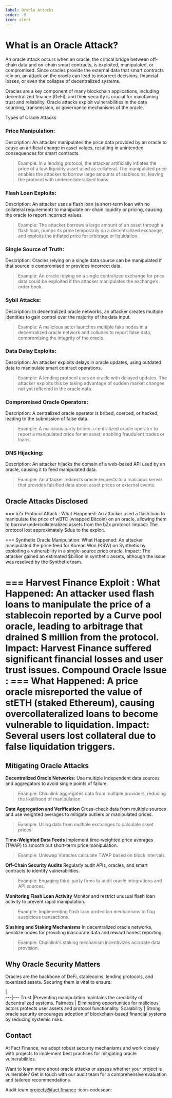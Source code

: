 ```yaml
---
label: Oracle Attacks
order: -9
icon: alert
---
```


# What is an Oracle Attack?

An oracle attack occurs when an oracle, the critical bridge between off-chain data and on-chain smart contracts, is exploited, manipulated, or compromised. Since oracles provide the external data that smart contracts rely on, an attack on the oracle can lead to incorrect decisions, financial losses, or even the collapse of decentralized systems.

Oracles are a key component of many blockchain applications, including decentralized finance (DeFi), and their security is crucial for maintaining trust and reliability. Oracle attacks exploit vulnerabilities in the data sourcing, transmission, or governance mechanisms of the oracle.

Types of Oracle Attacks
### Price Manipulation:
Description: An attacker manipulates the price data provided by an oracle to cause an artificial change in asset values, resulting in unintended consequences for smart contracts.
>Example: In a lending protocol, the attacker artificially inflates the price of a low-liquidity asset used as collateral. The manipulated price enables the attacker to borrow large amounts of stablecoins, leaving the protocol with undercollateralized loans.

### Flash Loan Exploits:
Description: An attacker uses a flash loan (a short-term loan with no collateral requirement) to manipulate on-chain liquidity or pricing, causing the oracle to report incorrect values.
>Example: The attacker borrows a large amount of an asset through a flash loan, pumps its price temporarily on a decentralized exchange, and exploits the inflated price for arbitrage or liquidation.

### Single Source of Truth:
Description: Oracles relying on a single data source can be manipulated if that source is compromised or provides incorrect data.
>Example: An oracle relying on a single centralized exchange for price data could be exploited if the attacker manipulates the exchange’s order book.

### Sybil Attacks:
Description: In decentralized oracle networks, an attacker creates multiple identities to gain control over the majority of the data input.
>Example: A malicious actor launches multiple fake nodes in a decentralized oracle network and colludes to report false data, compromising the integrity of the oracle.

### Data Delay Exploits:
Description: An attacker exploits delays in oracle updates, using outdated data to manipulate smart contract operations.
>Example: A lending protocol uses an oracle with delayed updates. The attacker exploits this by taking advantage of sudden market changes not yet reflected in the oracle data.

### Compromised Oracle Operators:
Description: A centralized oracle operator is bribed, coerced, or hacked, leading to the submission of false data.
>Example: A malicious party bribes a centralized oracle operator to report a manipulated price for an asset, enabling fraudulent trades or loans.

### DNS Hijacking:
Description: An attacker hijacks the domain of a web-based API used by an oracle, causing it to feed manipulated data.
>Example: An attacker redirects oracle requests to a malicious server that provides falsified data about asset prices or external events.

##  Oracle Attacks Disclosed
=== bZx Protocol Attack :
What Happened: An attacker used a flash loan to manipulate the price of wBTC (wrapped Bitcoin) on an oracle, allowing them to borrow undercollateralized assets from the bZx protocol.
Impact: The protocol lost approximately $due to the exploit.

=== Synthetix Oracle Manipulation:
What Happened: An attacker manipulated the price feed for Korean Won (KRW) on Synthetix by exploiting a vulnerability in a single-source price oracle.
Impact: The attacker gained an estimated $billion in synthetic assets, although the issue was resolved by the Synthetix team.

=== Harvest Finance Exploit :
What Happened: An attacker used flash loans to manipulate the price of a stablecoin reported by a Curve pool oracle, leading to arbitrage that drained $ million from the protocol.
Impact: Harvest Finance suffered significant financial losses and user trust issues.
Compound Oracle Issue :
=== What Happened: A price oracle misreported the value of stETH (staked Ethereum), causing overcollateralized loans to become vulnerable to liquidation.
Impact: Several users lost collateral due to false liquidation triggers.
===

## Mitigating Oracle Attacks
**Decentralized Oracle Networks:**
Use multiple independent data sources and aggregators to avoid single points of failure.
>Example: Chainlink aggregates data from multiple providers, reducing the likelihood of manipulation.

**Data Aggregation and Verification**
Cross-check data from multiple sources and use weighted averages to mitigate outliers or manipulated prices.
>Example: Using data from multiple exchanges to calculate asset prices.

**Time-Weighted Data Feeds**
Implement time-weighted price averages (TWAP) to smooth out short-term price manipulation.
>Example: Uniswap Voracles calculate TWAP based on block intervals.

**Off-Chain Security Audits**
Regularly audit APIs, oracles, and smart contracts to identify vulnerabilities.
>Example: Engaging third-party firms to audit oracle integrations and API sources.

**Monitoring Flash Loan Activity**
Monitor and restrict unusual flash loan activity to prevent rapid manipulation.
>Example: Implementing flash loan protection mechanisms to flag suspicious transactions.

**Slashing and Staking Mechanisms**
In decentralized oracle networks, penalize nodes for providing inaccurate data and reward honest reporting.
>Example: Chainlink’s staking mechanism incentivizes accurate data provision.

## Why Oracle Security Matters

Oracles are the backbone of DeFi, stablecoins, lending protocols, and tokenized assets. Securing them is vital to ensure:

   |    
---|---
Trust |Preventing manipulation maintains the credibility of decentralized systems.
Fairness | Eliminating opportunities for malicious actors protects user assets and protocol functionality.
Scalability | Strong oracle security encourages adoption of blockchain-based financial systems by reducing systemic risks.

## Contact 
At Fact Finance, we adopt robust security mechanisms and work closely with projects to implement best practices for mitigating oracle vulnerabilities.

Want to learn more about oracle attacks or assess whether your project is vulnerable? Get in touch with our audit team for a comprehensive evaluation and tailored recommendations.

Audit team projects@fact.finance :icon-codescan:
